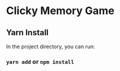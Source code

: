 # Clicky Memory Game

## Yarn Install

In the project directory, you can run:

### `yarn add` or `npm install`


